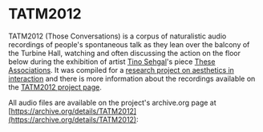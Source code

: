 TATM2012
========

TATM2012 (Those Conversations) is a corpus of naturalistic audio recordings of
people's spontaneous talk as they lean over the balcony of the Turbine Hall,
watching and often discussing the action on the floor below during the
exhibition of artist [Tino Sehgal](http://en.wikipedia.org/wiki/Tino_Sehgal)'s piece [These Associations](http://www.tate.org.uk/whats-on/tate-modern/exhibition/unilever-series-tino-sehgal-2012). It was compiled for a [research project on aesthetics in interaction](http://saulalbert.net/project/accounting-for-taste/) and there is more information about the recordings available on the [TATM2012 project page](http://saulalbert.net/project/those-conversations/).

All audio files are available on the project's archive.org page at [https://archive.org/details/TATM2012](https://archive.org/details/TATM2012):